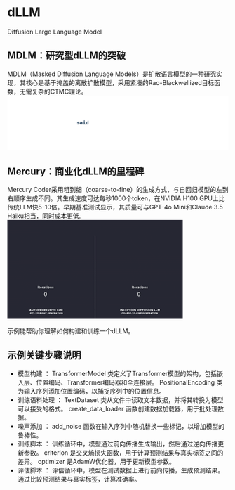 # dLLM
Diffusion Large Language Model
## MDLM：研究型dLLM的突破
MDLM（Masked Diffusion Language Models）是扩散语言模型的一种研究实现，其核心是基于掩盖的离散扩散模型，采用紧凑的Rao-Blackwellized目标函数，无需复杂的CTMC理论。
![result](MDLM.gif)
## Mercury：商业化dLLM的里程碑
Mercury Coder采用粗到细（coarse-to-fine）的生成方式，与自回归模型的左到右顺序生成不同。其生成速度可达每秒1000个token，在NVIDIA H100 GPU上比传统LLM快5-10倍。早期基准测试显示，其质量可与GPT-4o Mini和Claude 3.5 Haiku相当，同时成本更低。
![result](Mercury.gif)

示例能帮助你理解如何构建和训练一个dLLM。
## 示例关键步骤说明
* 模型构建 ：
TransformerModel 类定义了Transformer模型的架构，包括嵌入层、位置编码、Transformer编码器和全连接层。
PositionalEncoding 类为输入序列添加位置编码，以捕捉序列中的位置信息。
* 训练语料处理 ：
TextDataset 类从文件中读取文本数据，并将其转换为模型可以接受的格式。
create_data_loader 函数创建数据加载器，用于批处理数据。
* 噪声添加 ：
add_noise 函数在输入序列中随机替换一些标记，以增加模型的鲁棒性。
* 训练脚本 ：
训练循环中，模型通过前向传播生成输出，然后通过逆向传播更新参数。
criterion 是交叉熵损失函数，用于计算预测结果与真实标签之间的差异。
optimizer 是AdamW优化器，用于更新模型参数。
* 评估脚本 ：
评估循环中，模型在测试数据上进行前向传播，生成预测结果。
通过比较预测结果与真实标签，计算准确率。
